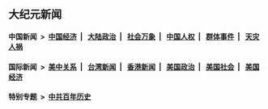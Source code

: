 ## 大纪元新闻

#### 中国新闻 &nbsp;>&nbsp; [中国经济](indexes/ncid283/README.md?06021645) &nbsp;| &nbsp; [大陆政治](indexes/ncid277/README.md?06021645) &nbsp;| &nbsp; [社会万象](indexes/ncid282/README.md?06021645) &nbsp;| &nbsp; [中国人权](indexes/ncid278/README.md?06021645) &nbsp;| &nbsp; [群体事件](indexes/ncid279/README.md?06021645) &nbsp;| &nbsp; [天灾人祸](indexes/ncid280/README.md?06021645)

#### 国际新闻 &nbsp;>&nbsp; [美中关系](indexes/nf1412576/README.md?06021645) &nbsp;| &nbsp; [台湾新闻](indexes/ncid1349361/README.md?06021645) &nbsp;| &nbsp; [香港新闻](indexes/ncid1349362/README.md?06021645) &nbsp;| &nbsp; [美国政治](indexes/ncid1078159/README.md?06021645) &nbsp;| &nbsp; [美国社会](indexes/ncid1078160/README.md?06021645) &nbsp;| &nbsp; [美国经济](indexes/ncid1078158/README.md?06021645)

#### 特别专题 &nbsp;>&nbsp; [中共百年历史](https://github.com/epoch-news/epoch-special/blob/master/README.md?06021645)  
